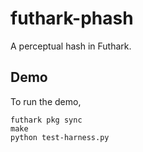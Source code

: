 # futhark-phash

A perceptual hash in Futhark.

## Demo

To run the demo,

```
futhark pkg sync
make
python test-harness.py
```
